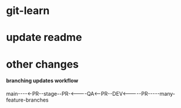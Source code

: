 # git-learn
# update readme
# other changes


#### branching updates workflow
main----<-PR--stage--PR-<----QA<--PR--DEV<-----PR-----many-feature-branches

